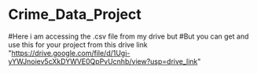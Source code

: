 # Crime_Data_Project
#Here i am accessing the .csv file from my drive but 
#But you can get and use this for your project from this drive link "https://drive.google.com/file/d/1Ugi-yYWJnoiev5cXkDYWVE0QpPvUcnhb/view?usp=drive_link"
